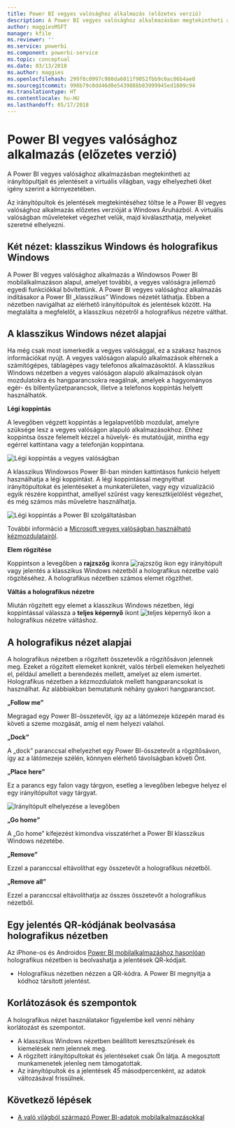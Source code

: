 ```yaml
---
title: Power BI vegyes valósághoz alkalmazás (előzetes verzió)
description: A Power BI vegyes valósághoz alkalmazásban megtekintheti az irányítópultjait és jelentéseit a virtuális világban vagy a környezetében elhelyezve.
author: maggiesMSFT
manager: kfile
ms.reviewer: ''
ms.service: powerbi
ms.component: powerbi-service
ms.topic: conceptual
ms.date: 03/13/2018
ms.author: maggies
ms.openlocfilehash: 299f8c0997c980da6011f9052fbb9c0ac86b4ae0
ms.sourcegitcommit: 998b79c0dd46d0e5439888b83999945ed1809c94
ms.translationtype: HT
ms.contentlocale: hu-HU
ms.lasthandoff: 05/17/2018
---
```

# <a name="power-bi-for-mixed-reality-app-preview"></a>Power BI vegyes valósághoz alkalmazás (előzetes verzió)
A Power BI vegyes valósághoz alkalmazásban megtekintheti az irányítópultjait és jelentéseit a virtuális világban, vagy elhelyezheti őket igény szerint a környezetében. 

Az irányítópultok és jelentések megtekintéséhez töltse le a Power BI vegyes valósághoz alkalmazás előzetes verzióját a Windows Áruházból. A virtuális valóságban műveleteket végezhet velük, majd kiválaszthatja, melyeket szeretné elhelyezni. 

## <a name="two-views-windows-classic-and-holographic"></a>Két nézet: klasszikus Windows és holografikus Windows

A Power BI vegyes valósághoz alkalmazás a Windowsos Power BI mobilalkalmazáson alapul, amelyet további, a vegyes valóságra jellemző egyedi funkciókkal bővítettünk. A Power BI vegyes valósághoz alkalmazás indításakor a Power BI „klasszikus” Windows nézetét láthatja. Ebben a nézetben navigálhat az elérhető irányítópultok és jelentések között. Ha megtalálta a megfelelőt, a klasszikus nézetről a holografikus nézetre válthat. 


## <a name="windows-classic-view-basics"></a>A klasszikus Windows nézet alapjai

Ha még csak most ismerkedik a vegyes valósággal, ez a szakasz hasznos információkat nyújt. A vegyes valóságon alapuló alkalmazások eltérnek a számítógépes, táblagépes vagy telefonos alkalmazásoktól. A klasszikus Windows nézetben a vegyes valóságon alapuló alkalmazások olyan mozdulatokra és hangparancsokra reagálnak, amelyek a hagyományos egér- és billentyűzetparancsok, illetve a telefonos koppintás helyett használhatók. 

**Légi koppintás**

A levegőben végzett koppintás a legalapvetőbb mozdulat, amelyre szüksége lesz a vegyes valóságon alapuló alkalmazásokhoz. Ehhez koppintsa össze felemelt kézzel a hüvelyk- és mutatóujját, mintha egy egérrel kattintana vagy a telefonján koppintana.  

![Légi koppintás a vegyes valóságban](media/mobile-mixed-reality-app/power-bi-hololens-airtap.png)

A klasszikus Windowsos Power BI-ban minden kattintásos funkció helyett használhatja a légi koppintást. A légi koppintással megnyithat irányítópultokat és jelentéseket a munkaterületen, vagy egy vizualizáció egyik részére koppinthat, amellyel szűrést vagy keresztkijelölést végezhet, és még számos más műveletre használhatja.

![Légi koppintás a Power BI szolgáltatásban](media/mobile-mixed-reality-app/power-bi-hololens-airtap-hand.png) 

További információ a [Microsoft vegyes valóságban használható kézmozdulatairól](https://developer.microsoft.com/windows/mixed-reality/gestures).

**Elem rögzítése** 

Koppintson a levegőben a **rajzszög** ikonra ![rajzszög ikon](media/mobile-mixed-reality-app/power-bi-hololens-pin.png) egy irányítópult vagy jelentés a klasszikus Windows nézetből a holografikus nézetbe való rögzítéséhez. A holografikus nézetben számos elemet rögzíthet. 

**Váltás a holografikus nézetre**

Miután rögzített egy elemet a klasszikus Windows nézetben, légi koppintással válassza a **teljes képernyő** ikont ![teljes képernyő ikon](media/mobile-mixed-reality-app/power-bi-hololens-fullscreen.png) a holografikus nézetre váltáshoz. 


## <a name="holographic-view-basics"></a>A holografikus nézet alapjai

A holografikus nézetben a rögzített összetevők a rögzítősávon jelennek meg. Ezeket a rögzített elemeket konkrét, valós térbeli elemeken helyezheti el, például amellett a berendezés mellett, amelyet az elem ismertet. Holografikus nézetben a kézmozdulatok mellett hangparancsokat is használhat. Az alábbiakban bemutatunk néhány gyakori hangparancsot.

**„Follow me”** 

Megragad egy Power BI-összetevőt, így az a látómezeje közepén marad és követi a szeme mozgását, amíg el nem helyezi valahol.

**„Dock”** 

A „dock” paranccsal elhelyezhet egy Power BI-összetevőt a rögzítősávon, így az a látómezeje szélén, könnyen elérhető távolságban követi Önt.

**„Place here”**

Ez a parancs egy falon vagy tárgyon, esetleg a levegőben lebegve helyez el egy irányítópultot vagy tárgyat.

![Irányítópult elhelyezése a levegőben](media/mobile-mixed-reality-app/power-bi-hololens-place-visuals.png)

**„Go home”**

A „Go home” kifejezést kimondva visszatérhet a Power BI klasszikus Windows nézetébe. 

**„Remove”**

Ezzel a paranccsal eltávolíthat egy összetevőt a holografikus nézetből.

**„Remove all”** 

Ezzel a paranccsal eltávolíthatja az összes összetevőt a holografikus nézetből.


## <a name="scan-a-report-qr-code-in-holographic-view"></a>Egy jelentés QR-kódjának beolvasása holografikus nézetben

Az iPhone-os és Androidos [Power BI mobilalkalmazáshoz hasonlóan](mobile-apps-qr-code.md) holografikus nézetben is beolvashatja a jelentések QR-kódjait.

- Holografikus nézetben nézzen a QR-kódra. A Power BI megnyitja a kódhoz társított jelentést.

## <a name="limitations-and-considerations"></a>Korlátozások és szempontok

A holografikus nézet használatakor figyelembe kell venni néhány korlátozást és szempontot.

- A klasszikus Windows nézetben beállított keresztszűrések és kiemelések nem jelennek meg.
- A rögzített irányítópultokat és jelentéseket csak Ön látja. A megosztott munkamenetek jelenleg nem támogatottak.
- Az irányítópultok és a jelentések 45 másodpercenként, az adatok változásával frissülnek.


## <a name="next-steps"></a>Következő lépések

- [A való világból származó Power BI-adatok mobilalkalmazásokkal](mobile-apps-data-in-real-world-context.md)

 



